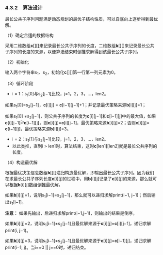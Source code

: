 ### 4.3.2　算法设计

最长公共子序列问题满足动态规划的最优子结构性质，可以自底向上逐步得到最优解。

（1）确定合适的数据结构

采用二维数组**c**[][]来记录最长公共子序列的长度，二维数组**b**[][]来记录最长公共子序列的长度的来源，以便算法结束时倒推求解得到该最长公共子序列。

（2）初始化

输入两个字符串s<sub class="my_markdown">1</sub>、s<sub>2</sub>，初始化**c**[][]第一行第一列元素为0。

（3）循环阶段

+ i = 1：s<sub class="my_markdown">1</sub>[0]与s<sub>2</sub>[j−1]比较，j=1，2，3，…，len2。

如果s<sub class="my_markdown">1</sub>[0]=s<sub>2</sub>[j−1]，**c**[i][j] = **c**[i−1][j−1]+1；并记录最优策略来源**b**[i][j]=1；

如果s<sub class="my_markdown">1</sub>[0] ≠s<sub>2</sub>[j−1]，则公共子序列的长度为**c**[i][j−1]和**c**[i−1][j]中的最大值，如果**c**[i][j−1]<img class="my_markdown" src="../images/5.gif" style="width:11px;  height: 14px; "/>**c**[i−1][j]，则**c**[i][j]=**c**[i][j−1]，最优策略来源**b**[i][j]=2；否则**c**[i][j]= **c**[i−1][j]，最优策略来源**b**[i][j]=3。

+ i = 2：s<sub class="my_markdown">1</sub>[1]与s<sub>2</sub>[j−1]比较，j=1，2，3，…，len2。
+ 以此类推，直到i > len1时，算法结束，这时**c**[len1][len2]就是最长公共序列的长度。

（4）构造最优解

根据最优决策信息数组**b**[][]递归构造最优解，即输出最长公共子序列。因为我们在求最长公共子序列长度**c**[i][j]的过程中，用**b**[i][j]记录了**c**[i][j]的来源，那么就可以根据**b**[i][j]数组倒推最优解。

如果**b**[i][j]=1，说明s<sub class="my_markdown">1</sub>[i−1]=s<sub>2</sub>[j−1]，那么就可以递归求解print(i−1, j−1)；然后输出s<sub class="my_markdown">1</sub>[i−1]。

**注意：** 如果先输出，后递归求解print(i−1,j−1)，则输出的结果是倒序。

如果**b**[i][j]=2，说明s<sub class="my_markdown">1</sub>[i−1]≠s<sub>2</sub>[j−1]且最优解来源于**c**[i][j]=**c**[i][j−1]，递归求解print(i, j−1)。

如果**b**[i][j]=3，说明s<sub class="my_markdown">1</sub>[i−1]≠s<sub>2</sub>[j−1]且最优解来源于**c**[i][j]=**c**[i−1][j]，递归求解print(i−1, j)。当i==0 || j==0时，递归结束。

